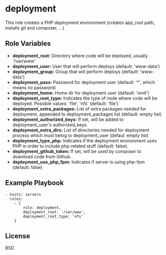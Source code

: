 deployment
==========

This role creates a PHP deployment environment (creates app_root path, installs git and composer, ...)

Role Variables
--------------

* **deployment_root:** Directory where code will be deployed, usually '/var/www'
* **deployment_user:** User that will perform deploys (default: 'www-data')
* **deployment_group:** Group that will perform deploys (default: 'www-data')
* **deployment_pass:** Password for deployment user (default: '*', which means no password)
* **deployment_home:** Home dir for deployment user (default: 'omit')
* **deployment_root_type:** Indicates the type of node where code will be deployed. Possible values: 'file', 'nfs' (default: 'file')
* **deployment_extra_packages:** List of extra packages needed for deployment, appended to deployment_packages list (default: empty list)
* **deployment_authorized_keys:** If set, will be added to deployment_user's authorized_keys.
* **deployment_extra_dirs:** List of directories needed for deployment process which must belog to deployment_user (defaul: empty list)
* **deployment_type_php:** Indicates if the deployment environment uses PHP in order to include php-related stuff (default: false).
* **deployment_github_token:** If set, will be used by composer to download code from Github.
* **deployment_use_php_fpm:** Indicates if server is using php-fpm (default: false)

Example Playbook
----------------

    - hosts: servers
      roles:
        - { 
            role: deployment,
            deployment_root: '/var/www',
            deployment_root_type: 'nfs'
        }

License
-------

BSD
